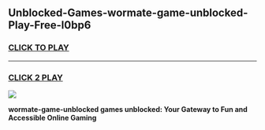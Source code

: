 
## Unblocked-Games-wormate-game-unblocked-Play-Free-l0bp6
<h3>
<a href="https://premium76.site?title=wormate-game-unblocked&ref=17A">CLICK TO PLAY</a></h3>
<hr>

<h3>
<a href="https://premium76.site?title=wormate-game-unblocked&ref=17A">CLICK 2 PLAY</a>
  
</h3>

<a href="https://premium76.site?title=wormate-game-unblocked&ref=17A"><img src="https://clearcache.store/games.png"></a>


**wormate-game-unblocked games unblocked: Your Gateway to Fun and Accessible Online Gaming**
